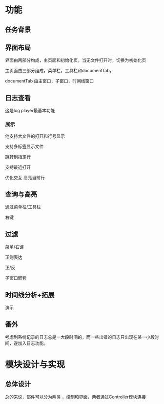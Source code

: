 # 功能

## 任务背景

## 界面布局

界面由两部分构成，主页面和初始化页，当无文件打开时，切换为初始化页

主页面由三部分组成，菜单栏，工具栏和documentTab，

documentTab 由主窗口，子窗口，时间线窗口

## 日志查看

这是log player最基本功能

### 展示

他支持大文件的打开和行号显示

支持多标签显示文件

跳转到指定行

支持最近打开 

优化交互 高亮当前行

## 查询与高亮

通过菜单栏/工具栏

右键

## 过滤

菜单/右键

正则表达

正/反

子窗口嵌套

## 时间线分析+拓展

演示

## 番外

考虑到系统记录的日志总是一大段时间的，而一些出错的日志只出现在某一小段时间，遂加入日志功能。


# 模块设计与实现

## 总体设计

总的来说，部件可以分为两类 ，控制和界面，两者通过Controller模块连接
